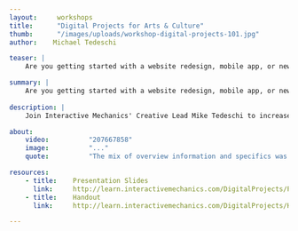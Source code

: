 ```yaml
---
layout:     workshops
title:      "Digital Projects for Arts & Culture"
thumb:      "/images/uploads/workshop-digital-projects-101.jpg"
author:    Michael Tedeschi

teaser: |
    Are you getting started with a website redesign, mobile app, or new interactive exhibit? Or are you hoping to start a digital project in the future? In this workshop, you'll learn how to define key elements of your project, conduct relevant research, draft a request for proposals, select a vendor, and maintain your project once it's built.

summary: |
    Are you getting started with a website redesign, mobile app, or new interactive exhibit? Or are you hoping to start a digital project in the future? 
    
description: |
    Join Interactive Mechanics' Creative Lead Mike Tedeschi to increase your understanding of digital projects from concept to completion. In this digital primer, you'll learn how to define key elements of your project, conduct relevant research, draft a request for proposals, select a vendor, and maintain your project once it's built. We'll also discuss common project types and key terminology, so you can feel confident talking to partners, funders, external stakeholders, and your team.

about:
    video:          "207667858"
    image:          "..."
    quote:          "The mix of overview information and specifics was just right for the timing and my knowledge level."

resources:
    - title:    Presentation Slides
      link:     http://learn.interactivemechanics.com/DigitalProjects/Presentation.pdf
    - title:    Handout
      link:     http://learn.interactivemechanics.com/DigitalProjects/Handout.pdf

---
```


